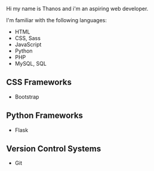 <p>Hi my name is Thanos and i'm an aspiring web developer.</p>
<p>I'm familiar with the following languages:</p>

<ul>
  <li>HTML</li>
  <li>CSS, Sass</li>
  <li>JavaScript</li>
  <li>Python</li>
  <li>PHP</li>
  <li>MySQL, SQL</li>
</ul>

<h2>CSS Frameworks</h2>
<ul>
  <li>Bootstrap</li>
</ul>

<h2>Python Frameworks</h2>
<ul>
  <li>Flask</li>
</ul>

<h2>Version Control Systems</h2>
<ul>
  <li>Git</li>
</ul>
